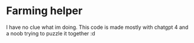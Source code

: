 # Farming helper
I have no clue what im doing. This code is made mostly with chatgpt 4 and a noob trying to puzzle it together :d
